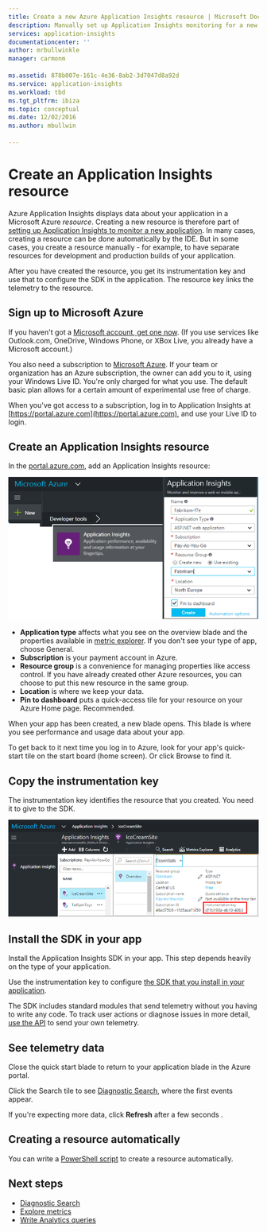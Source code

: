 ```yaml
---
title: Create a new Azure Application Insights resource | Microsoft Docs
description: Manually set up Application Insights monitoring for a new live application.
services: application-insights
documentationcenter: ''
author: mrbullwinkle
manager: carmonm

ms.assetid: 878b007e-161c-4e36-8ab2-3d7047d8a92d
ms.service: application-insights
ms.workload: tbd
ms.tgt_pltfrm: ibiza
ms.topic: conceptual
ms.date: 12/02/2016
ms.author: mbullwin

---
```

# Create an Application Insights resource
Azure Application Insights displays data about your application in a Microsoft Azure *resource*. Creating a new resource is therefore part of [setting up Application Insights to monitor a new application][start]. In many cases, creating a resource can be done automatically by the IDE. But in some cases, you create a resource manually - for example, to have separate resources for development and production builds of your application.

After you have created the resource, you get its instrumentation key and use that to configure the SDK in the application. The resource key links the telemetry to the resource.

## Sign up to Microsoft Azure
If you haven't got a [Microsoft account, get one now](https://live.com). (If you use services like Outlook.com, OneDrive, Windows Phone, or XBox Live, you already have a Microsoft account.)

You also need a subscription to [Microsoft Azure](https://azure.com). If your team or organization has an Azure subscription, the owner can add you to it, using your Windows Live ID. You're only charged for what you use. The default basic plan allows for a certain amount of experimental use free of charge.

When you've got access to a subscription, log in to Application Insights at [https://portal.azure.com](https://portal.azure.com), and use your Live ID to login.

## Create an Application Insights resource
In the [portal.azure.com](https://portal.azure.com), add an Application Insights resource:

![Click New, Application Insights](./media/create-new-resource/01-new.png)

* **Application type** affects what you see on the overview blade and the properties available in [metric explorer][metrics]. If you don't see your type of app, choose General.
* **Subscription** is your payment account in Azure.
* **Resource group** is a convenience for managing properties like access control. If you have already created other Azure resources, you can choose to put this new resource in the same group.
* **Location** is where we keep your data.
* **Pin to dashboard** puts a quick-access tile for your resource on your Azure Home page. Recommended.

When your app has been created, a new blade opens. This blade is where you see performance and usage data about your app. 

To get back to it next time you log in to Azure, look for your app's quick-start tile on the start board (home screen). Or click Browse to find it.

## Copy the instrumentation key
The instrumentation key identifies the resource that you created. You need it to give to the SDK.

![Click Essentials, click the Instrumentation Key, CTRL+C](./media/create-new-resource/02-props.png)

## Install the SDK in your app
Install the Application Insights SDK in your app. This step depends heavily on the type of your application. 

Use the instrumentation key to configure [the SDK that you install in your application][start].

The SDK includes standard modules that send telemetry without you having to write any code. To track user actions or diagnose issues in more detail, [use the API][api] to send your own telemetry.

## <a name="monitor"></a>See telemetry data
Close the quick start blade to return to your application blade in the Azure portal.

Click the Search tile to see [Diagnostic Search][diagnostic], where the first events appear. 

If you're expecting more data, click **Refresh** after a few seconds  .

## Creating a resource automatically
You can write a [PowerShell script](../../azure-monitor/app/powershell.md) to create a resource automatically.

## Next steps
* [Diagnostic Search](../../azure-monitor/app/diagnostic-search.md)
* [Explore metrics](../../azure-monitor/app/metrics-explorer.md)
* [Write Analytics queries](../../azure-monitor/app/analytics.md)

<!--Link references-->

[api]: ../../azure-monitor/app/api-custom-events-metrics.md
[diagnostic]: ../../azure-monitor/app/diagnostic-search.md
[metrics]: ../../azure-monitor/app/metrics-explorer.md
[start]: ../../azure-monitor/app/app-insights-overview.md

